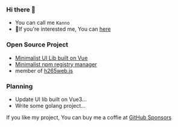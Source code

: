 
### Hi there 👋



- You can call me `Kanno`
- 💬If you're interested me, You can  [here](mailto:812137533@qq.com)



### Open Source Project

- [Minimalist UI Lib built on Vue](https://github.com/fay-org/fect)
- [Minimalist npm registry manager](https://github.com/modern-magic/grm)
- member of [h265web.js](https://github.com/numberwolf/h265web.js) 

### Planning
- Update UI lib built on Vue3...
- Write some golang project...

If you like my project, You can buy me a coffie at [GitHub Sponsors](https://github.com/sponsors/XeryYue)


